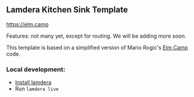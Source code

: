 
## Lamdera Kitchen Sink Template

https://elm.camp

Features: not many yet, except for routing.  We will be
adding more soon.

This template is based on 
a simplified version of 
Mario Rogic's [Elm Camp](https://github.com/elm-camp/website) code.


### Local development:

- [Install lamdera](https://dashboard.lamdera.app/docs/download)
- Run `lamdera live`
